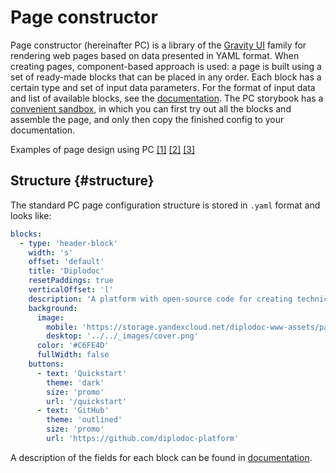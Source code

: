 # Page constructor

Page constructor (hereinafter PC) is a library of the [Gravity UI](https://gravity-ui.com/) family for rendering web pages based on data presented in YAML format.
When creating pages, component-based approach is used: a page is built using a set of ready-made blocks that can be placed in any order. Each block has a certain type and set of input data parameters.
For the format of input data and list of available blocks, see the [documentation](https://preview.gravity-ui.com/page-constructor/?path=/docs/documentation-blocks--docs). The PC storybook has a [convenient sandbox](https://preview.gravity-ui.com/page-constructor/?path=/story/editor-main--default), in which you can first try out all the blocks and assemble the page, and only then copy the finished config to your documentation.

Examples of page design using PC [\[1\]](./pc-example1.yaml) [\[2\]](./pc-example2.yaml) [\[3\]](./pc-example3.yaml)

## Structure {#structure}

The standard PC page configuration structure is stored in `.yaml` format and looks like:

```yaml
blocks:
  - type: 'header-block'
    width: 's'
    offset: 'default'
    title: 'Diplodoc'
    resetPaddings: true
    verticalOffset: 'l'
    description: 'A platform with open-source code for creating technical documentation based on the concept of Docs as Code. A simple and convenient document management solution for large and small teams.'
    background:
      image:
        mobile: 'https://storage.yandexcloud.net/diplodoc-www-assets/pages/index-diplodoc/ddos-index-cover-mini.png'
        desktop: '../../_images/cover.png'
      color: '#C6FE4D'
      fullWidth: false
    buttons:
      - text: 'Quickstart'
        theme: 'dark'
        size: 'promo'
        url: '/quickstart'
      - text: 'GitHub'
        theme: 'outlined'
        size: 'promo'
        url: 'https://github.com/diplodoc-platform'
```

A description of the fields for each block can be found in [documentation](https://preview.gravity-ui.com/page-constructor/?path=/story/blocks-header--docs&viewMode=docs).
